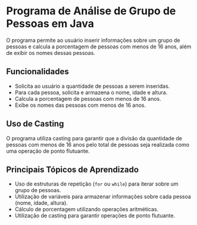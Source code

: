 # Programa de Análise de Grupo de Pessoas em Java

O programa permite ao usuário inserir informações sobre um grupo de pessoas e calcula a porcentagem de pessoas com menos de 16 anos, além de exibir os nomes dessas pessoas.

## Funcionalidades

- Solicita ao usuário a quantidade de pessoas a serem inseridas.
- Para cada pessoa, solicita e armazena o nome, idade e altura.
- Calcula a porcentagem de pessoas com menos de 16 anos.
- Exibe os nomes das pessoas com menos de 16 anos.

## Uso de Casting

O programa utiliza casting para garantir que a divisão da quantidade de pessoas com menos de 16 anos pelo total de pessoas seja realizada como uma operação de ponto flutuante.

## Principais Tópicos de Aprendizado

- Uso de estruturas de repetição (`for` ou `while`) para iterar sobre um grupo de pessoas.
- Utilização de variáveis para armazenar informações sobre cada pessoa (nome, idade, altura).
- Cálculo de porcentagem utilizando operações aritméticas.
- Utilização de casting para garantir operações de ponto flutuante.


